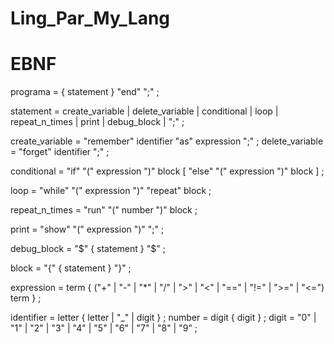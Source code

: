 # Ling_Par_My_Lang

# EBNF
programa         = { statement } "end" ";" ;

statement        = create_variable
                 | delete_variable
                 | conditional
                 | loop
                 | repeat_n_times
                 | print
                 | debug_block
                 | ";" ;

create_variable  = "remember" identifier "as" expression ";" ;
delete_variable  = "forget" identifier ";" ;

conditional      = "if" "(" expression ")" block [ "else" "(" expression ")" block ] ;

loop             = "while" "(" expression ")" "repeat" block ;

repeat_n_times   = "run" "(" number ")" block ;

print            = "show" "(" expression ")" ";" ;

debug_block      = "$" { statement } "$" ;

block            = "{" { statement } "}" ;

expression       = term { ("+" | "-" | "*" | "/" | ">" | "<" | "==" | "!=" | ">=" | "<=") term } ;

identifier       = letter { letter | "_" | digit } ;
number           = digit { digit } ;
digit            = "0" | "1" | "2" | "3" | "4" | "5" | "6" | "7" | "8" | "9" ;


